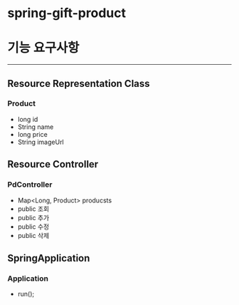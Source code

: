 # spring-gift-product
# 기능 요구사항
---
## Resource Representation Class
### Product
- long id
- String name
- long price
- String imageUrl

## Resource Controller
### PdController
- Map<Long, Product> producsts
- public 조회
- public 추가
- public 수정
- public 삭제

## SpringApplication
### Application
- run();
